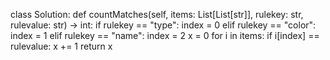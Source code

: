 class Solution:
    def countMatches(self, items: List[List[str]], rulekey: str, rulevalue: str) -> int:
        if rulekey == "type":
            index = 0
        elif rulekey == "color":
            index = 1
        elif rulekey == "name":
            index = 2
        x = 0
        for i in items:
            if i[index] == rulevalue:
                x += 1
        return x 
